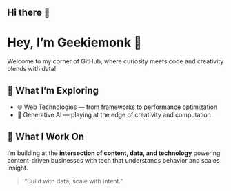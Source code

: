 ## Hi there 👋

# Hey, I’m Geekiemonk 👋

Welcome to my corner of GitHub, where curiosity meets code and creativity blends with data!

## 🚀 What I’m Exploring

- 🌐 Web Technologies — from frameworks to performance optimization
- 🤖 Generative AI — playing at the edge of creativity and computation

## 🧠 What I Work On

I’m building at the **intersection of content, data, and technology** powering content-driven businesses with tech that understands behavior and scales insight.

> “Build with data, scale with intent.”
<!--
## 📊 Current Focus

- Using AI to supercharge content intelligence
- Exploring new interfaces for interaction: AI + Web3 + UX
- Prototyping tools and apps that solve real-world bottlenecks

## 📫 Let’s Connect


---


<!--
**geekieemonk/geekieemonk** is a ✨ _special_ ✨ repository because its `README.md` (this file) appears on your GitHub profile.

Here are some ideas to get you started:

- 🔭 I’m currently working on ...
- 🌱 I’m currently learning ...
- 👯 I’m looking to collaborate on ...
- 🤔 I’m looking for help with ...
- 💬 Ask me about ...
- 📫 How to reach me: ...
- 😄 Pronouns: ...
- ⚡ Fun fact: ...
-->
